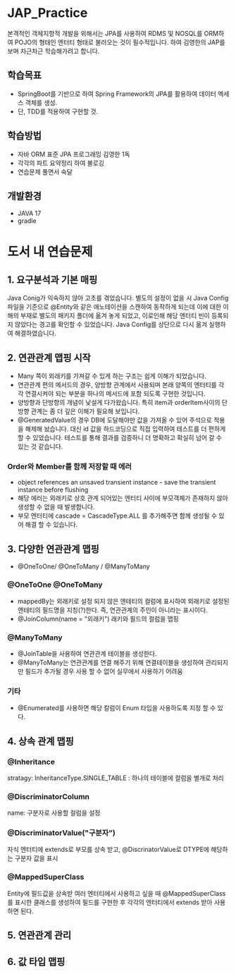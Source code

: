 # JAP_Practice
본격적인 객체지향적 개발을 위해서는 JPA를 사용하여 RDMS 및 NOSQL를 ORM하여 POJO의 형태인 엔터티 형태로 불러오는 것이 필수적입니다.
하여 김영한의 JAP를 보며 차근차근 학습해가려고 합니다.

## 학습목표
- SpringBoot를 기반으로 하여 Spring Framework의 JPA를 활용하여 데이터 엑세스 객체를 생성.
- 단, TDD를 적용하여 구현할 것.

## 학습방법
- 자바 ORM 표준 JPA 프로그래밍 김영한 1독 
- 각각의 파트 요약정리 하여 불로깅
- 연습문제 풀면서 숙달

## 개발환경
- JAVA 17
- gradle

# 도서 내 연습문제
## 1. 요구분석과 기본 매핑
Java Conig가 익숙하지 않아 고초를 겪었습니다. 별도의 설정이 없을 시 Java Config 파일을 기준으로 
@Entity와 같은 애노테이션을 스캔하여 동작하게 되는데 이에 대한 이해의 부재로 별도의 패키지 폴더에 옮겨 놓게 되었고, 
이로인해 해당 엔터티 빈이 등록되지 않았다는 경고를 확인할 수 있었습니다. Java Config를 상단으로 다시 옮겨 실행하여 해결하였습니다.

## 2. 연관관계 맵핑 시작
- Many 쪽이 외래키를 가져갈 수 있게 하는 구조는 쉽게 이해가 되었습니다.
- 연관관계 편의 메서드의 경우, 양방향 관계에서 사용되며 본래 양쪽의 엔터티를 각각 연결시켜야 되는 부분을 하나의 메서드에 포함 되도록 구현한 것입니다.
- 양방향과 단방향의 개념이 낯설게 다가왔습니다. 특히 item과 orderItem사이의 단방향 관계는 좀 더 깊은 이해가 필요해 보입니다.
- @GeneratedValue의 경우 DB에 도달해야만 값을 가져올 수 있어 주석으로 적용을 해제해 놨습니다. 대신 id 값을 하드코딩으로 직접 입력하여 테스트를 더 편하게 할 수 있었습니다. 테스트를 통해 결과를 검증하니 더 명확하고 확실히 넘어 갈 수 있는 것 같습니다.
### Order와 Member를 함께 저장할 때 에러
- object references an unsaved transient instance - save the transient instance before flushing
- 해당 에러는 외래키로 상호 관계 되어있는 엔터티 사이에 부모객체가 존재하지 않아 생성할 수 없을 때 발생합니다.
- 부모 엔터티에 cascade = CascadeType.ALL 를 추가해주면 함께 생성될 수 있어 해결 할 수 있습니다.
## 3. 다양한 연관관계 맵핑
- @OneToOne/ @OneToMany / @ManyToMany


### @OneToOne @OneToMany
- mappedBy는 외래키로 설정 되지 않은 엔테티의 컬럼에 표시하여 외래키로 설정된 엔테티의 필드명을 지칭(?)한다. 즉, 연관관계의 주인이 아니라는 표시이다.
- @JoinColumn(name = "외래키") 래키와 필드의 컬럼을 맵핑

### @ManyToMany
- @JoinTable을 사용하여 연관관계 테이블을 생성한다.
- @ManyToMany는 연관관계를 연결 해주기 위해 연결테이블을 생성하여 관리되지만 필드가 추가될 경우 사용 할 수 없어 실무에서 사용하기 어려움

### 기타
- @Enumerated를 사용하면 해당 칼럼이 Enum 타입을 사용하도록 지정 할 수 있다.

## 4. 상속 관계 맵핑
### @Inheritance
stratagy: InheritanceType.SINGLE_TABLE : 하나의 테이블에 컬럼을 별개로 처리
### @DiscriminatorColumn
name: 구분자로 사용할 컬럼을 설정
### @DiscriminatorValue("구분자")
자식 엔터티에 extends로 부모를 상속 받고, @DiscrinatorValue로 DTYPE에 해당하는 구분자 값을 표시

### @MappedSuperClass
Entity에 필드값을 상속받 여러 엔터티에서 사용하고 싶을 때 @MappedSuperClass를 표시한 클래스를 생성하여 필드를 구현한 후 각각의 엔터티에서 extends 받아 사용하면 된다.

## 5. 연관관계 관리

## 6. 값 타입 맵핑
